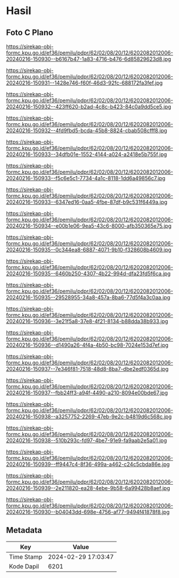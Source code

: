 # Hasil

## Foto C Plano

https://sirekap-obj-formc.kpu.go.id/ef36/pemilu/pdpr/62/02/08/20/12/6202082012006-20240216-150930--b6167b47-1a83-4716-b476-6d85829623d8.jpg

https://sirekap-obj-formc.kpu.go.id/ef36/pemilu/pdpr/62/02/08/20/12/6202082012006-20240216-150931--1428e746-f60f-46d3-92fc-688172fa3fef.jpg

https://sirekap-obj-formc.kpu.go.id/ef36/pemilu/pdpr/62/02/08/20/12/6202082012006-20240216-150932--423ff620-b2ad-4c8c-b423-84c0a9dd5ce5.jpg

https://sirekap-obj-formc.kpu.go.id/ef36/pemilu/pdpr/62/02/08/20/12/6202082012006-20240216-150932--4fd9fbd5-bcda-45b8-8824-cbab508cfff8.jpg

https://sirekap-obj-formc.kpu.go.id/ef36/pemilu/pdpr/62/02/08/20/12/6202082012006-20240216-150933--34dfb01e-1552-4144-a024-a2418e5b755f.jpg

https://sirekap-obj-formc.kpu.go.id/ef36/pemilu/pdpr/62/02/08/20/12/6202082012006-20240216-150933--f5c6e5c1-7734-4a1c-8118-1dd6a49856c7.jpg

https://sirekap-obj-formc.kpu.go.id/ef36/pemilu/pdpr/62/02/08/20/12/6202082012006-20240216-150933--6347ed16-0aa5-4fbe-87df-b9c531f6449a.jpg

https://sirekap-obj-formc.kpu.go.id/ef36/pemilu/pdpr/62/02/08/20/12/6202082012006-20240216-150934--e00b1e06-9ea5-43c6-8000-afb350365e75.jpg

https://sirekap-obj-formc.kpu.go.id/ef36/pemilu/pdpr/62/02/08/20/12/6202082012006-20240216-150935--0c344ea8-6887-4071-9b10-f328608b4609.jpg

https://sirekap-obj-formc.kpu.go.id/ef36/pemilu/pdpr/62/02/08/20/12/6202082012006-20240216-150935--6460b250-4307-4b22-994d-dfa23fd5f6ca.jpg

https://sirekap-obj-formc.kpu.go.id/ef36/pemilu/pdpr/62/02/08/20/12/6202082012006-20240216-150935--29528955-34a8-457a-8ba6-77d5f4a3c0aa.jpg

https://sirekap-obj-formc.kpu.go.id/ef36/pemilu/pdpr/62/02/08/20/12/6202082012006-20240216-150936--3e21f5a8-37e8-4f21-8134-b88dda38b933.jpg

https://sirekap-obj-formc.kpu.go.id/ef36/pemilu/pdpr/62/02/08/20/12/6202082012006-20240216-150936--d1490a26-4f4a-4b50-bc98-7024e153d7ef.jpg

https://sirekap-obj-formc.kpu.go.id/ef36/pemilu/pdpr/62/02/08/20/12/6202082012006-20240216-150937--7e346f81-7518-48d8-8ba7-dbe2edf0365d.jpg

https://sirekap-obj-formc.kpu.go.id/ef36/pemilu/pdpr/62/02/08/20/12/6202082012006-20240216-150937--fbb24ff3-a94f-4490-a210-8094e00bde67.jpg

https://sirekap-obj-formc.kpu.go.id/ef36/pemilu/pdpr/62/02/08/20/12/6202082012006-20240216-150938--a3257752-2269-47eb-9e2c-b4819d6c568c.jpg

https://sirekap-obj-formc.kpu.go.id/ef36/pemilu/pdpr/62/02/08/20/12/6202082012006-20240216-150938--510b293c-fd97-4be7-91e9-fa9aab2e5a01.jpg

https://sirekap-obj-formc.kpu.go.id/ef36/pemilu/pdpr/62/02/08/20/12/6202082012006-20240216-150939--ff9447c4-8f36-499a-a462-c24c5cbda86e.jpg

https://sirekap-obj-formc.kpu.go.id/ef36/pemilu/pdpr/62/02/08/20/12/6202082012006-20240216-150939--2e211820-ea28-4ebe-9b58-6a99428b8aef.jpg

https://sirekap-obj-formc.kpu.go.id/ef36/pemilu/pdpr/62/02/08/20/12/6202082012006-20240216-150930--b04043dd-698e-4756-af77-9494f41878f8.jpg


## Metadata

| Key        | Value               |
| ---------- | ------------------- |
| Time Stamp | 2024-02-29 17:03:47 |
| Kode Dapil | 6201                |



